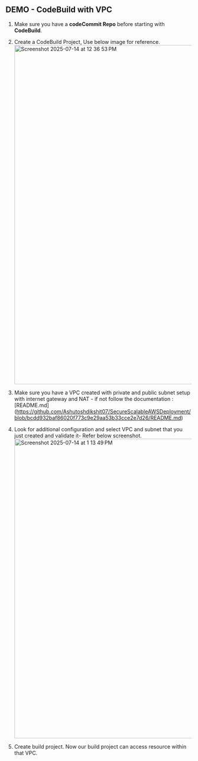 ## DEMO - CodeBuild with VPC

1. Make sure you have a **codeCommit Repo** before starting with **CodeBuild**.
2. Create a CodeBuild Project, Use below image for reference.
   <img width="802" height="915" alt="Screenshot 2025-07-14 at 12 36 53 PM" src="https://github.com/user-attachments/assets/8edca0fd-874d-4809-952a-55bca02adc2f" />

3. Make sure you have a VPC created with private and public subnet setup with internet gateway and NAT - if not follow the documentation : [README.md] (https://github.com/Ashutoshdikshit07/SecureScalableAWSDeployment/blob/bcdd932baf86020f773c9e29aa53b33cce2e7d26/README.md)
4. Look for additional configuration and select VPC and subnet that you just created and validate it- Refer below screenshot.
    <img width="890" height="808" alt="Screenshot 2025-07-14 at 1 13 49 PM" src="https://github.com/user-attachments/assets/957fdd3c-a544-4213-be9b-7a99571f9e82" />
5. Create build project. Now our build project can access resource within that VPC.
